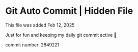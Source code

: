 # Git Auto Commit | Hidden File

This file was added Feb 12, 2025

Just for fun and keeping my daily git commit active 🤪

commit number: 2849221
